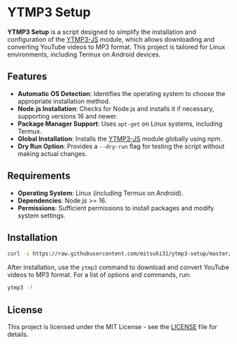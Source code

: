 # YTMP3 Setup

**YTMP3 Setup** is a script designed to simplify the installation and configuration of the [YTMP3-JS] module, which allows downloading and converting YouTube videos to MP3 format. This project is tailored for Linux environments, including Termux on Android devices.

## Features

- **Automatic OS Detection**: Identifies the operating system to choose the appropriate installation method.
- **Node.js Installation**: Checks for Node.js and installs it if necessary, supporting versions 16 and newer.
- **Package Manager Support**: Uses `apt-get` on Linux systems, including Termux.
- **Global Installation**: Installs the [YTMP3-JS] module globally using npm.
- **Dry Run Option**: Provides a `--dry-run` flag for testing the script without making actual changes.

## Requirements

- **Operating System**: Linux (including Termux on Android).
- **Dependencies**: Node.js >= 16.
- **Permissions**: Sufficient permissions to install packages and modify system settings.

## Installation

```bash
curl -s https://raw.githubusercontent.com/mitsuki31/ytmp3-setup/master/setup.sh | bash
```

After installation, use the `ytmp3` command to download and convert YouTube videos to MP3 format.
For a list of options and commands, run:

```bash
ytmp3 -?
```

## License

This project is licensed under the MIT License - see the [LICENSE](./LICENSE) file for details.


<!-- Links -->
[YTMP3-JS]: https://npmjs.com/package/ytmp3-js
